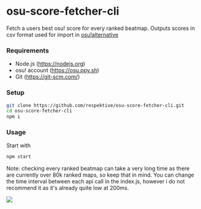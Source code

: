 # osu-score-fetcher-cli
 Fetch a users best osu! score for every ranked beatmap. Outputs scores in csv format used for import in [osu!alternative](https://twitter.com/albino_rhino12/status/1352293214536015880?lang=en)
 
### Requirements
- Node.js (https://nodejs.org)
- osu! account (https://osu.ppy.sh)
- Git (https://git-scm.com/)

### Setup
```Bash
git clone https://github.com/respektive/osu-score-fetcher-cli.git
cd osu-score-fetcher-cli
npm i
```

### Usage
Start with
```Bash
npm start
```

Note: checking every ranked beatmap can take a very long time as there are currently over 80k ranked maps, so keep that in mind. You can change the time interval between each api call in the index.js, however i do not recommend it as it's already quite low at 200ms.

![](https://pek.li/7657xx.gif)
